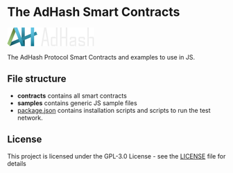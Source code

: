 # The AdHash Smart Contracts

![AdHash](https://raw.githubusercontent.com/AdHashProtocol/contracts/master/static/logo.png)

The AdHash Protocol Smart Contracts and examples to use in JS.

## File structure

* **contracts** contains all smart contracts
* **samples** contains generic JS sample files
* [package.json](package.json) contains installation scripts and scripts to run the test network.

## License

This project is licensed under the GPL-3.0 License - see the [LICENSE](LICENSE) file for details
